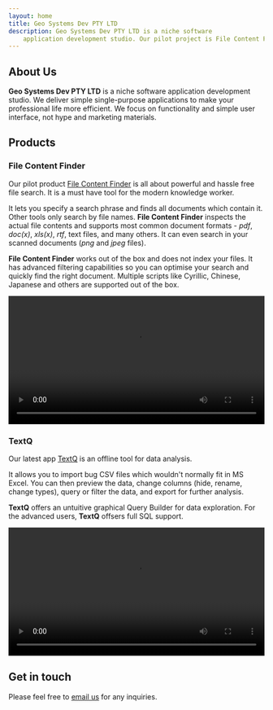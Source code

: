 ```yaml
---
layout: home
title: Geo Systems Dev PTY LTD
description: Geo Systems Dev PTY LTD is a niche software
    application development studio. Our pilot project is File Content Finder.
---
```


<!-- # What is it? -->

<h2>About Us</h2>

<strong>Geo Systems Dev PTY LTD</strong> is a niche software
application development studio. We deliver simple
single-purpose applications to make your professional life more efficient.
We focus on functionality and simple user interface, 
not hype and marketing materials.


<h2>Products</h2>

<h3>File Content Finder</h3>

Our pilot product <a href="/products/file-content-finder">File Content Finder</a>
is all about powerful and hassle free file search.
It is a must have tool for the modern knowledge worker.

It lets you specify a search phrase and finds all documents which contain it. 
Other tools only search by file names. 
<strong>File Content Finder</strong> inspects the actual 
file contents and supports most common document formats - *pdf*, *doc(x)*, *xls(x)*, 
*rtf*, text files, and many others. 
It can even search in your scanned documents (*png* and *jpeg* files).

<strong>File Content Finder</strong> works out of the box and does not index your files.
It has advanced filtering capabilities so you can optimise your search and quickly
find the right document. Multiple scripts like Cyrillic, Chinese, Japanese and others
are supported out of the box. 

<p class="image-gallery">
<video controls id="myVideo" width="100%" class='video-js' controls preload='auto' data-setup='{}'>
    <source src="/products/file-content-finder/fcf-from-youtube.mp4" type="video/mp4">
    Your browser doesn't support HTML5 video tag.
</video>
</p>

<h3>TextQ</h3>

Our latest app <a href="/products/textq">TextQ</a>
is an offline tool for data analysis.


It allows you to import bug CSV files which wouldn't normally fit in MS Excel.
You can then preview the data, change columns (hide, rename, change types), query or filter
the data, and export for further analysis.

<strong>TextQ</strong> offers an untuitive graphical Query Builder for data exploration.
For the advanced users, <strong>TextQ</strong> offsers full SQL support.

<p class="image-gallery">
<video controls id="myVideo" width="100%" class='video-js' controls preload='auto' data-setup='{}'>
    <source src="/products/textq/TextQ.mp4" type="video/mp4">
    Your browser doesn't support HTML5 video tag.
</video>
</p>

<h2>Get in touch</h2>

Please feel free to <a href="mailto:geo.systems.developer@gmail.com">email us</a> for any inquiries.
